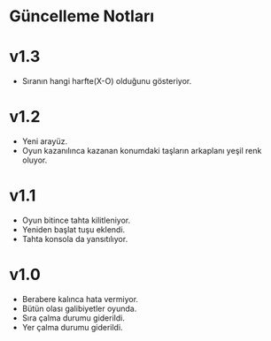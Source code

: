 # Güncelleme Notları

# v1.3
- Sıranın hangi harfte(X-O) olduğunu gösteriyor. 
# v1.2
- Yeni arayüz.
- Oyun kazanılınca kazanan konumdaki taşların arkaplanı yeşil renk oluyor.

# v1.1
- Oyun bitince tahta kilitleniyor.
- Yeniden başlat tuşu eklendi.
- Tahta konsola da yansıtılıyor.

# v1.0
- Berabere kalınca hata vermiyor.
- Bütün olası galibiyetler oyunda.
- Sıra çalma durumu giderildi.
- Yer çalma durumu giderildi.
